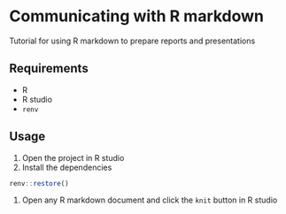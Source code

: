# Communicating with R markdown
Tutorial for using R markdown to prepare reports and presentations

## Requirements
- R
- R studio
- `renv`

## Usage
1. Open the project in R studio
1. Install the dependencies

```R
renv::restore()
```
1. Open any R markdown document and click the `knit` button in R studio
